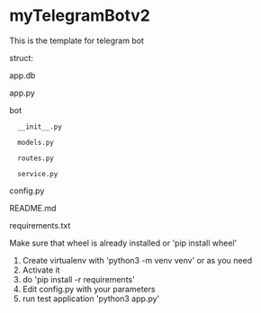 # myTelegramBotv2

This is the template for telegram bot

struct:

  app.db
  
  app.py
  
  bot
  
      __init__.py
      
      models.py
      
      routes.py
      
      service.py
      
  config.py
  
  README.md
  
  requirements.txt

Make sure that wheel is already installed or 'pip install wheel'

1. Create virtualenv with 'python3 -m venv venv' or as you need
2. Activate it
3. do 'pip install -r requirements'
4. Edit config.py with your parameters
5. run test application 'python3 app.py'
